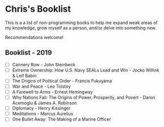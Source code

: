 # Chris's Booklist

This is a a list of non-programming books to help me expand weak areas of my knowledge, grow myself as a person, and/or delve into something new.

Recommendations welcome!

## Booklist - 2019

- [ ] Cannery Row - John Steinbeck
- [ ] Extreme Ownership: How U.S. Navy SEALs Lead and Win - Jocko Willink & Leif Babin
- [ ] The Origins of Political Order - Francis Fukuyama
- [ ] War and Peace - Leo Tolstoy
- [ ] A Farewell to Arms - Ernest Hemingway
- [ ] Why Nations Fail: The Origins of Power, Prosperity, and Povert - Daron Acemoglu & James A. Robinson
- [ ] Diplomacy - Henry Kissinger
- [ ] Meditations - Marcus Aurelius
- [ ] One Bullet Away: The Making of a Marine Officer
